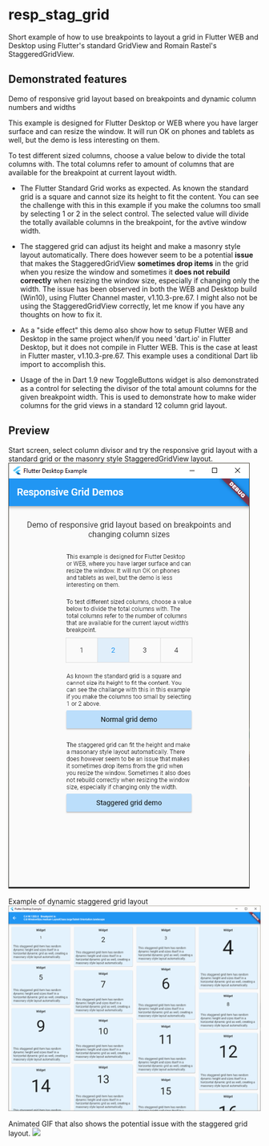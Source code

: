 # resp_stag_grid

Short example of how to use breakpoints to layout a grid in Flutter WEB and Desktop using Flutter's standard GridView and Romain Rastel's StaggeredGridView.

## Demonstrated features

Demo of responsive grid layout based on breakpoints and dynamic column numbers and widths

This example is designed for Flutter Desktop or WEB where you have larger surface and can resize the window. It will run OK on phones and tablets as well, but the demo is less interesting on them.

To test different sized columns, choose a value below to divide the total columns with. The total columns refer to amount of columns that are available for the breakpoint at current layout width.

- The Flutter Standard Grid works as expected. As known the standard grid is a square and cannot size its height to fit the content. You can see the challenge with this in this example if you make the columns too small by selecting 1 or 2 in the select control. The selected value will divide the totally available columns in the breakpoint, for the avtive window width.

- The staggered grid can adjust its height and make a masonry style layout automatically. There does however seem to be a potential **issue** that makes the StaggeredGridView **sometimes drop items** in the grid when you resize the window and sometimes it **does not rebuild correctly** when resizing the window size, especially if changing only the width. The issue has been observed in both the WEB and Desktop build (Win10), using Flutter Channel master, v1.10.3-pre.67. I might also not be using the StaggeredGridView correctly, let me know if you have any thoughts on how to fix it.

- As a "side effect" this demo also show how to setup Flutter WEB and Desktop in the same project when/if you need 'dart.io' in Flutter Desktop, but it does not compile in Flutter WEB. This is the case at least in Flutter master, v1.10.3-pre.67. This example uses a conditional Dart lib import to accomplish this.

- Usage of the in Dart 1.9 new ToggleButtons widget is also demonstrated as a control for selecting the divisor of the total amount columns for the given breakpoint width. This is used to demonstrate how to make wider columns for the grid views in a standard 12 column grid layout.


## Preview

Start screen, select column divisor and try the responsive grid layout with a standard grid or the masonry style StaggeredGridView layout.
![](RespGridDemo1.png) 

Example of dynamic staggered grid layout
![](RespGridDemo2.png)

Animated GIF that also shows the potential issue with the staggered grid layout.
![](resp_grid_demo2.gif)

